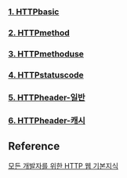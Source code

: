 ### [1. HTTPbasic]
### [2. HTTPmethod]
### [3. HTTPmethoduse]
### [4. HTTPstatuscode]
### [5. HTTPheader-일반]
### [6. HTTPheader-캐시]

## Reference
[모든 개발자를 위한 HTTP 웹 기본지식][httpwebbasiclink]

[httpwebbasiclink]: https://www.inflearn.com/course/http-%EC%9B%B9-%EB%84%A4%ED%8A%B8%EC%9B%8C%ED%81%AC/dashboard
[1. HTTPbasic]: https://github.com/harrisleesh/TIL/blob/master/HTTP/HTTPbasic.md
[2. HTTPmethod]: https://github.com/harrisleesh/TIL/blob/master/HTTP/HTTPmethod.md
[3. HTTPmethoduse]: https://github.com/harrisleesh/TIL/blob/master/HTTP/HTTPmethoduse.md
[4. HTTPstatuscode]: https://github.com/harrisleesh/TIL/blob/master/HTTP/HTTPstatuscode.md
[5. HTTPheader-일반]: https://github.com/harrisleesh/TIL/blob/master/HTTP/HTTPheader1.md
[6. HTTPheader-캐시]: https://github.com/harrisleesh/TIL/blob/master/HTTP/HTTPheader2.md

